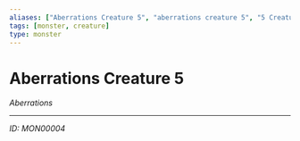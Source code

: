 ```yaml
---
aliases: ["Aberrations Creature 5", "aberrations creature 5", "5 Creature Aberrations"]
tags: [monster, creature]
type: monster
---
```


# Aberrations Creature 5

*Aberrations*

---
*ID: MON00004*